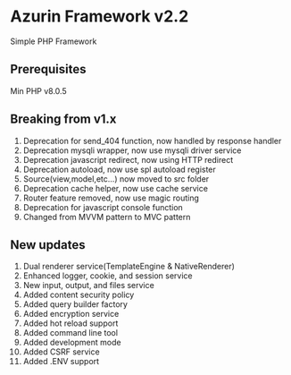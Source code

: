 # Azurin Framework v2.2
Simple PHP Framework

## Prerequisites
Min PHP v8.0.5

## Breaking from v1.x
1. Deprecation for send_404 function, now handled by response handler
2. Deprecation mysqli wrapper, now use mysqli driver service
3. Deprecation javascript redirect, now using HTTP redirect
4. Deprecation autoload, now use spl autoload register
5. Source(view,model,etc...) now moved to src folder
6. Deprecation cache helper, now use cache service
7. Router feature removed, now use magic routing
8. Deprecation for javascript console function
9. Changed from MVVM pattern to MVC pattern

## New updates
1. Dual renderer service(TemplateEngine & NativeRenderer)
2. Enhanced logger, cookie, and session service
3. New input, output, and files service
4. Added content security policy
5. Added query builder factory
6. Added encryption service
7. Added hot reload support
8. Added command line tool
9. Added development mode
10. Added CSRF service
11. Added .ENV support
